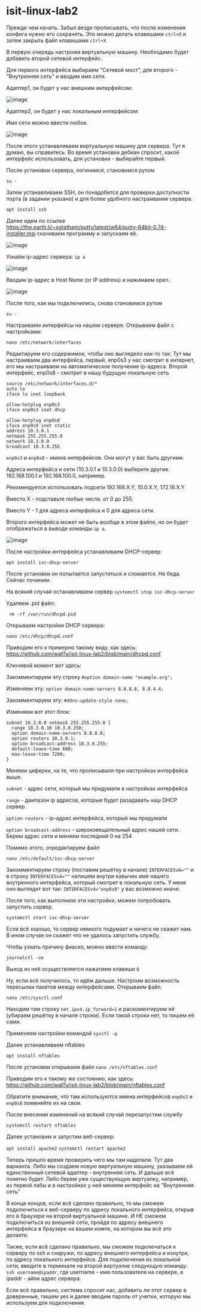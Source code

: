 # isit-linux-lab2

Прежде чем начать. Забыл везде прописывать, что после изменения конфига нужно его сохранять. Это можно делать клавишами `ctrl+O` и затем закрыть файл клавишами `ctrl+X`

В первую очередь настроим виртуальную машину. Необходимо будет добавить второй сетевой интерфейс.

Для первого интерфейса выбираем "Сетевой мост", для второго - "Внутренняя сеть" и вводим имя сети.

Адаптер1, он будет у нас внешним интерфейсом:


![image](https://user-images.githubusercontent.com/65608414/102971455-3fb21100-451b-11eb-889b-dc1ed0423122.png)

Адаптер2, он будет у нас локальным интерфейсом:

Имя сети можно ввести любое. 

![image](https://user-images.githubusercontent.com/65608414/102971610-7daf3500-451b-11eb-9401-fc9b91d4d033.png)

После этого устанавливаем виртуальную машину для сервера. Тут я думаю, вы справитесь. Во время установки дебиан спросит, какой интерфейс использовать, для установки - выбирайте первый. 

После установки сервера, логинимся, становимся рутом

`su -`

Затем устанавливаем SSH, он понадобится для проверки доступности порта (в задании указано) и для более удобного настраивания сервера. 

`apt install ssh`

Далее идем по ссылке https://the.earth.li/~sgtatham/putty/latest/w64/putty-64bit-0.74-installer.msi
скачиваем программу и запускаем её.

![image](https://user-images.githubusercontent.com/65608414/102981279-8c511880-452a-11eb-9000-490943efa1ed.png)

Узнаём ip-адрес сервера:
`ip a`

![image](https://user-images.githubusercontent.com/65608414/102982037-b48d4700-452b-11eb-89e2-7bc9c4203037.png)

Вводим ip-адрес в Host Nsme (or IP address) и нажимаем open.

![image](https://user-images.githubusercontent.com/65608414/102982141-e30b2200-452b-11eb-8f00-00d7c29e8484.png)

После того, как мы подключились, снова становимся рутом

`su -`

Настраиваем интерфейсы на нашем сервере.
Открываем файл с настройками:

`nano /etc/network/interfaces`

Редактируем его содержимое, чтобы оно выглядело как-то так:
Тут мы настраиваем два интерфейса, первый, enp0s3 у нас смотрит в интернет, его мы настраиваем на автоматическое получение ip-адреса.
Второй интерфейс, enp0s8 - смотрит в нашу будущую локальную сеть

```
source /etc/network/interfaces.d/*
auto lo
iface lo inet loopback

allow-hotplug enp0s3
iface enp0s3 inet dhcp

allow-hotplug enp0s8
iface enp0s8 inet static
address 10.3.0.1
netmask 255.255.255.0
network 10.3.0.0
broadcast 10.3.0.255
```

`enp0s3` и `enp0s8` - имена интерфейсов. Они могут у вас быть другими. 

Адреса интерфейса и сети (10.3.0.1 и 10.3.0.0) выберите другие. 192.168.100.1 и 192.168.100.0, например. 

Рекомендуется использовать подсети 192.168.X.Y, 10.0.X.Y, 172.16.X.Y

Вместо X - подставьте любые числа. от 0 до 255. 

Вместо Y - 1 для адреса интерфейса и 0 для адреса сети.

Второго интерфейса может не быть вообще в этом файле, но он будет отображаться в выводе команды `ip a`.

![image](https://user-images.githubusercontent.com/65608414/102983722-544bd480-452e-11eb-8929-bc9754d122f5.png)

После настройки интерфейса устанавливаем DHCP-сервер:

 `apt install isc-dhcp-server`
 
 После установки он попытается запуститься и сломается. Не беда. Сейчас починим.
 
 На всякий случай останавливаем сервер
 `systemctl stop isc-dhcp-server`
 
 Удаляем .pid файл:
 
 ` rm -rf /var/run/dhcpd.pid`
 
 Открываем настройки DHCP сервера:
 
`nano /etc/dhcp/dhcpd.conf`

Приводим его к примерно такому виду, как здесь:
https://github.com/wall1y/isit-linux-lab2/blob/main/dhcpd.conf

Ключевой момент вот здесь:

Закомментируем эту строку
`#option domain-name "example.org";`

Изменяем эту:
`option domain-name-servers 8.8.8.8, 8.8.4.4;`

Закомментируем эту:
`#ddns-update-style none;`

Изменяем  вот этот блок:
```
subnet 10.3.0.0 netmask 255.255.255.0 {
  range 10.3.0.10 10.3.0.250;
  option domain-name-servers 8.8.8.8;
  option routers 10.3.0.1;
  option broadcast-address 10.3.0.255;
  default-lease-time 600;
  max-lease-time 7200;
}
```
Меняем циферки, на те, что прописывали при настройках интерфейса выше.

`subnet` - адрес сети, который мы придумали в настройках интерфейса

`range` - даипазон ip адресов, которые будет разадавать наш DHCP сервер. 

`option-routers` - ip-адрес интерфейса, который мы придумали

`option broadcast-address` - широковещательный адрес нашей сети. Берем адрес сети и меняем последний 0 на 254

Помимо этого, отредактируем файл 

`nano /etc/default/isc-dhcp-server`

Закомментируем строку (поставим решётку в начале) `INTERFACESv6=""` и в строку `INTERFACESv4=""` напишем внутри кавычек имя нашего внутренного интерфейса, который смотрит в локальную сеть. У меня оно выглядит вот так: `INTERFACESv4="enp0s8"` у вас возможно иначе. 

После того, как выполнили эти настройки, можем попробовать запустить сервер. 

`systemctl start isc-dhcp-server`

Если всё хорошо, то сервер немного подумает и ничего не скажет нам. В ином случае он скажет что не удалось запустить службу. 

Чтобы узнать причину фиаско, можно ввести команду:

`journalctl -xe`

Выход из неё осуществляется нажатием клавиши `Q`

Ну, если всё получилось, то идём дальше. Настроим возможность пересылки пакетов между интерфейсами. Открываем файл.

`nano /etc/sysctl.conf`

Находим там строку `net.ipv4.ip_forward=1` и раскоментируем её (убираем решётку в начале строки). Если такой строки нет, то пишем её сами.

Применяем настройки командой `sysctl -p`

Далее устанавливаем nftables

`apt install nftables`

После установки открываем файл 
`nano /etc/nftables.conf`

Приводим его к такому же состоянию, как здесь: https://github.com/wall1y/isit-linux-lab2/blob/main/nftables.conf

Обратите внимание, что там используются имена интерфейсов `enp0s3` и `enp0s8` поменяйте их на свои.

После внесения изменений на всякий случай перезапустим службу

`systemctl restart nftables`

Далее установим и запустим веб-сервер:

`apt install apache2`
`systemctl restart apache2`

Теперь пришло время проверить чего мы там наделали. Тут два варианта. Либо мы создаем новую виртуальную машину, указываем ей единственный сетевой адаптер - внутренняя сеть. И дальше всё понятно будет. Либо берем уже существующую виртуалку, например, из первой лабы и в настройках у неё меняем интерфейс на "Внутренняя сеть"

В конце концов, если всё сделано правильно, то мы сможем подключиться к веб-серверу по адресу локального интерфейса, открыв его в браузере на второй виртуальной машине. И НЕ сможем подключиться из внешней сети, пройдя по адресу внешнего интерфейса в браузере на вашем компе, на котором вы всё это делаете. 

Также, если всё сделано правильно, мы сможем подключаться к серверу по ssh и снаружи, по адресу внешнего интерфейса и изнутри, по адресу локального интерфейса. 
Для подключения из локальной сети, введите в терминале  на второй виртуалке следующую команду: `ssh username@ipaddr`, где username - имя пользователя на сервере, а ipaddr - айпи адрес сервера. 

Если всё правильно, система спросит нас, добавить ли этот сервер в доверенные, пишем yes и далее вводим пароль от учетки, которую мы используем для подключения. 
